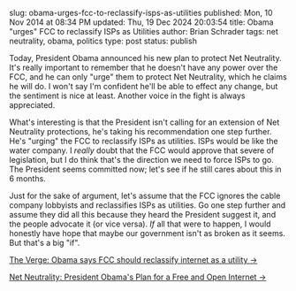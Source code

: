 slug: obama-urges-fcc-to-reclassify-isps-as-utilities
published: Mon, 10 Nov 2014 at 08:34 PM
updated: Thu, 19 Dec 2024 20:03:54 
title: Obama "urges" FCC to reclassify ISPs as Utilities
author: Brian Schrader
tags: net neutrality, obama, politics
type: post
status: publish

Today, President Obama announced his new plan to protect Net Neutrality. It's really important to remember that he doesn't have any power over the FCC, and he can only "urge" them to protect Net Neutrality, which he claims he will do. I won't say I'm confident he'll be able to effect any change, but the sentiment is nice at least. Another voice in the fight is always appreciated.

What's interesting is that the President isn't calling for an extension of Net Neutrality protections, he's taking his recommendation one step further. He's "urging" the FCC to reclassify ISPs as utilities. ISPs would be like the water company. I *really* doubt that the FCC would approve that severe of legislation, but I do think that's the direction we need to force ISPs to go. The President seems committed now; let's see if he still cares about this in 6 months.

Just for the sake of argument, let's assume that the FCC ignores the cable company lobbyists and reclassifies ISPs as utilities. Go one step further and assume they did all this because they heard the President suggest it, and the people advocate it (or vice versa). *If* all that were to happen, I would honestly have hope that maybe our government isn't as broken as it seems. But that's a big "if".


[The Verge: Obama says FCC should reclassify internet as a utility &#8594;](http://www.theverge.com/2014/11/10/7185933/fcc-should-reclassify-internet-as-utility-obama-says)

[Net Neutrality: President Obama's Plan for a Free and Open Internet &#8594;](http://www.whitehouse.gov/net-neutrality)
